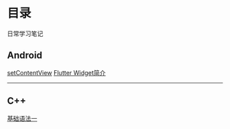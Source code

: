 # 目录
日常学习笔记

## Android
[setContentView](https://github.com/PoetGcc/Daily-Notes/blob/master/Note/setContentView.md)
[Flutter Widget简介](https://github.com/PoetGcc/Daily-Notes/blob/master/Note/Flutter1.md)

***

## C++

[基础语法一](https://github.com/PoetGcc/Daily-Notes/blob/master/Note/CPP.md)

